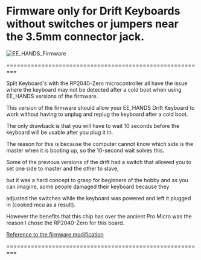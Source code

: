 # Firmware only for Drift Keyboards without switches or jumpers near the 3.5mm connector jack.
![EE_HANDS_Firmware](https://github.com/user-attachments/assets/15ca2be5-e0aa-4674-acca-d5c3f329fe20)

=========================================================

Split Keyboard's with the RP2040-Zero microcontroller all have the issue where the keyboard may not be detected after a cold boot when using EE_HANDS versions of the firmware.

This version of the firmware should allow your EE_HANDS Drift Keyboard to work without having to unplug and replug the keyboard after a cold boot.

The only drawback is that you will have to wait 10 seconds before the keyboard will be usable after you plug it in.

The reason for this is because the computer cannot know which side is the master when it is booting up, so the 10-second wait solves this.

Some of the previous versions of the drift had a switch that allowed you to set one side to master and the other to slave,

but it was a hard concept to grasp for beginners of the hobby and as you can imagine, some people damaged their keyboard because they

adjusted the switches while the keyboard was powered and left it plugged in (cooked mcu as a result).

However the benefits that this chip has over the ancient Pro Micro was the reason I chose the RP2040-Zero for this board.


[Reference to the firmware modification](https://www.reddit.com/r/ErgoMechKeyboards/comments/11qxmn2/comment/jc6up8w/)


=========================================================
